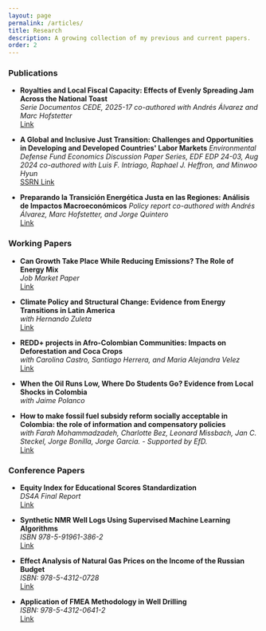 ```yaml
---
layout: page
permalink: /articles/
title: Research
description: A growing collection of my previous and current papers.
order: 2
---
```


### Publications
- **Royalties and Local Fiscal Capacity: Effects of Evenly Spreading Jam Across the National Toast**  
  *Serie Documentos CEDE, 2025-17*
  *co-authored with Andrés Álvarez and Marc Hofstetter*  
  [Link](https://ideas.repec.org/p/col/000089/021389.html)

- **A Global and Inclusive Just Transition: Challenges and Opportunities in Developing and Developed Countries' Labor Markets**
  *Environmental Defense Fund Economics Discussion Paper Series, EDF EDP 24-03, Aug 2024*
  *co-authored with Luis F. Intriago, Raphael J. Heffron, and Minwoo Hyun*  
  [SSRN Link](https://papers.ssrn.com/sol3/papers.cfm?abstract_id=4927054)

- **Preparando la Transición Energética Justa en las Regiones: Análisis de Impactos Macroeconómicos** 
  *Policy report*
  *co-authored with Andrés Álvarez, Marc Hofstetter, and Jorge Quintero*  
  [Link](https://drive.google.com/file/d/1GrqKq97daDK4Y_TtNg9b-AISaHIokySr/view?usp=sharing)


### Working Papers
- **Can Growth Take Place While Reducing Emissions? The Role of Energy Mix**  
  *Job Market Paper*  
  [Link](https://github.com/brigitte-castaneda/brigitte-castaneda.github.io/blob/506517921f3871f335ded852451211b83a969a4b/assets/docs/Can_growth_take_place_while_reducing_emissions.pdf)

- **Climate Policy and Structural Change: Evidence from Energy Transitions in Latin America**  
  *with Hernando Zuleta*  
  [Link](https://drive.google.com/file/d/1DduJE1t9aS-qPoZ3kPA1HDYLHvaDmDIy/view?usp=sharing)

- **REDD+ projects in Afro-Colombian Communities: Impacts on Deforestation and Coca Crops**  
  *with Carolina Castro, Santiago Herrera, and Maria Alejandra Velez*  
  [Link](https://www.youtube.com/watch?v=xU4Jb-72xrM&ab_channel=17thBiennialConference)

- **When the Oil Runs Low, Where Do Students Go? Evidence from Local Shocks in Colombia**  
  *with Jaime Polanco*  
  
- **How to make fossil fuel subsidy reform socially acceptable in Colombia: the role of information and compensatory policies**  
  *with Farah Mohammadzadeh, Charlotte Bez, Leonard Missbach, Jan C. Steckel, Jorge Bonilla, Jorge Garcia. - Supported by EfD.*  
  [Link](https://www.youtube.com/watch?v=xU4Jb-72xrM&ab_channel=17thBiennialConference)
  

### Conference Papers
- **Equity Index for Educational Scores Standardization**  
  *DS4A Final Report*  
  [Link](https://drive.google.com/file/d/1dAOAYl9Zv2LbpIC8MDnJCwkkivqwOJCI/view?usp=sharing)

- **Synthetic NMR Well Logs Using Supervised Machine Learning Algorithms**  
  *ISBN 978-5-91961-386-2*  
  [Link](https://drive.google.com/file/d/1gaiunCyO6SVvDadLXZSwF9eqf6o0Nv4-/view?usp=sharing)

- **Effect Analysis of Natural Gas Prices on the Income of the Russian Budget**  
  *ISBN: 978-5-4312-0728*  
  [Link](https://elibrary.ru/item.asp?id=41324383)

- **Application of FMEA Methodology in Well Drilling**  
  *ISBN: 978-5-4312-0641-2*  
  [Link](https://elibrary.ru/item.asp?id=35659175) 

